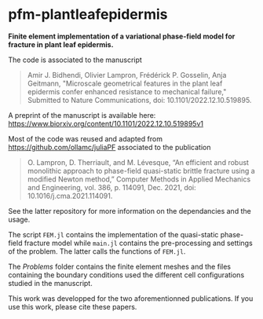# pfm-plantleafepidermis

**Finite element implementation of a variational phase-field model for fracture in plant leaf epidermis.**
<br />

The code is associated to the manuscript

> Amir J. Bidhendi, Olivier Lampron, Frédérick P. Gosselin, Anja Geitmann, "Microscale geometrical features in the plant leaf epidermis confer enhanced resistance to mechanical failure," Submitted to Nature Communications, doi: 10.1101/2022.12.10.519895.

A preprint of the manuscript is available here: https://www.biorxiv.org/content/10.1101/2022.12.10.519895v1

Most of the code was reused and adapted from https://github.com/ollamc/juliaPF associated to the publication

> O. Lampron, D. Therriault, and M. Lévesque, “An efficient and robust monolithic approach to phase-field quasi-static brittle fracture using a modified Newton method,” Computer Methods in Applied Mechanics and Engineering, vol. 386, p. 114091, Dec. 2021, doi: 10.1016/j.cma.2021.114091.

See the latter repository for more information on the dependancies and the usage.

The script `FEM.jl` contains the implementation of the quasi-static phase-field fracture model while `main.jl` contains the pre-processing and settings of the problem. The latter calls the functions of `FEM.jl`.

The _Problems_ folder contains the finite element meshes and the files containing the boundary conditions used the different cell configurations studied in the manuscript.

This work was developped for the two aforementionned publications. If you use this work, please cite these papers.


